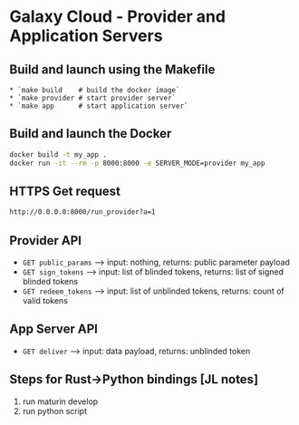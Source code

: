 # Galaxy Cloud - Provider and Application Servers

## Build and launch using the Makefile

    * `make build    # build the docker image`
    * `make provider # start provider server`
    * `make app      # start application server`

## Build and launch the Docker
```bash
docker build -t my_app .
docker run -it --rm -p 8000:8000 -e SERVER_MODE=provider my_app
```

## HTTPS Get request
```bash
http://0.0.0.0:8000/run_provider?a=1
```

## Provider API

* `GET public_params` --> input: nothing, returns: public parameter payload
* `GET sign_tokens` --> input: list of blinded tokens, returns: list of signed blinded tokens
* `GET redeem_tokens` --> input: list of unblinded tokens, returns: count of valid tokens

## App Server API

* `GET deliver` --> input: data payload, returns: unblinded token

## Steps for Rust->Python bindings [JL notes]

1. run maturin develop
2. run python script